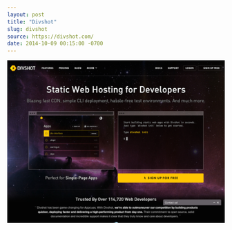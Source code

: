 ```yaml
---
layout: post 
title: "Divshot"
slug: divshot
source: https://divshot.com/
date: 2014-10-09 00:15:00 -0700
---
```


<img src="/screenshots/divshot-2.jpg">
